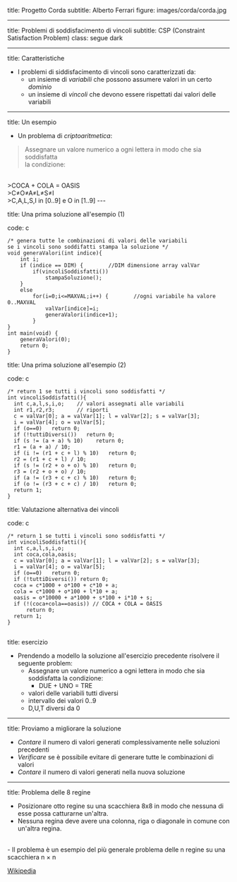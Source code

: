 title: Progetto Corda
subtitle: Alberto Ferrari
figure: images/corda/corda.jpg

---
title: Problemi di soddisfacimento di vincoli
subtitle: CSP (Constraint Satisfaction Problem)
class: segue dark

---
title: Caratteristiche

- I problemi di siddisfacimento di vincoli sono caratterizzati da:
    - un insieme di *variabili* che possono assumere valori in un certo *dominio*
    - un insieme di *vincoli* che devono essere rispettati dai valori delle variabili
 
---

title: Un esempio

- Un problema di *criptoaritmetica*:


> Assegnare un valore numerico a ogni lettera in modo che sia soddisfatta  
> la condizione:
<br>
>COCA + COLA = OASIS
<br>
>C≠O≠A≠L≠S≠I
<br>
>C,A,L,S,I in [0..9] e O in [1..9]
 
---

title: Una prima soluzione all'esempio (1)

code: c

    /* genera tutte le combinazioni di valori delle variabili
    se i vincoli sono soddifatti stampa la soluzione */  
    void generaValori(int indice){
        int i;
        if (indice == DIM) {		//DIM dimensione array valVar
            if(vincoliSoddisfatti())
                stampaSoluzione();
        }
        else
            for(i=0;i<=MAXVAL;i++) {		//ogni variabile ha valore 0..MAXVAL
                valVar[indice]=i;
                generaValori(indice+1);
            }
    }
    int main(void) {
        generaValori(0);
        return 0;
    }
 
---

title: Una prima soluzione all'esempio (2)

code: c

    /* return 1 se tutti i vincoli sono soddisfatti */
    int vincoliSoddisfatti(){
      int c,a,l,s,i,o;    // valori assegnati alle variabili
      int r1,r2,r3;       // riporti
      c = valVar[0]; a = valVar[1]; l = valVar[2]; s = valVar[3];
      i = valVar[4]; o = valVar[5];
      if (o==0)   return 0;
      if (!tuttiDiversi())   return 0;
      if (s != (a + a) % 10)    return 0;
      r1 = (a + a) / 10;
      if (i != (r1 + c + l) % 10)   return 0;
      r2 = (r1 + c + l) / 10;
      if (s != (r2 + o + o) % 10)   return 0;
      r3 = (r2 + o + o) / 10;
      if (a != (r3 + c + c) % 10)   return 0;
      if (o != (r3 + c + c) / 10)   return 0;
      return 1;
    }
 
---

title: Valutazione alternativa dei vincoli

code: c

    /* return 1 se tutti i vincoli sono soddisfatti */
    int vincoliSoddisfatti(){
      int c,a,l,s,i,o;
      int coca,cola,oasis;
      c = valVar[0]; a = valVar[1]; l = valVar[2]; s = valVar[3];
      i = valVar[4]; o = valVar[5];
      if (o==0)   return 0;
      if (!tuttiDiversi()) return 0;
      coca = c*1000 + o*100 + c*10 + a;
      cola = c*1000 + o*100 + l*10 + a;
      oasis = o*10000 + a*1000 + s*100 + i*10 + s;
      if (!(coca+cola==oasis)) // COCA + COLA = OASIS
          return 0;
      return 1;
    }
 
 
---

title: esercizio

- Prendendo a modello la soluzione all'esercizio precedente risolvere il seguente problem:
    - Assegnare un valore numerico a ogni lettera in modo che sia soddisfatta la condizione:
      - DUE + UNO = TRE
    - valori delle variabili tutti diversi
    - intervallo dei valori 0..9
    - D,U,T  diversi da 0
 
---

title: Proviamo a migliorare la soluzione

- *Contare* il numero di valori generati complessivamente nelle soluzioni precedenti
- *Verificare* se è possibile evitare di generare tutte le combinazioni di valori
- *Contare* il numero di valori generati nella nuova soluzione
 
---

title: Problema delle 8 regine

- Posizionare otto regine su una scacchiera 8x8 in modo che nessuna di esse possa catturarne un'altra.
- Nessuna regina deve avere una colonna, riga o diagonale in comune con un'altra regina.
<br>
- Il problema è un esempio del più generale problema delle n regine su una scacchiera n × n

[Wikipedia](https://it.wikipedia.org/wiki/Rompicapo_delle_otto_regine)
 
